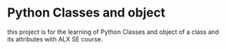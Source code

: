# Python Classes and object
this project is for the learning of Python Classes and object of a class and its attributes with ALX SE course.